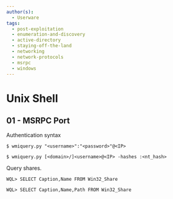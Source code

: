 ```yaml
---
author(s):
  - Userware
tags:
  - post-exploitation
  - enumeration-and-discovery
  - active-directory
  - staying-off-the-land
  - networking
  - network-protocols
  - msrpc
  - windows
---
```

# Unix Shell

## 01 - MSRPC Port

Authentication syntax

```
$ wmiquery.py "<username>":"<password>"@<IP>

$ wmiquery.py [<domain>/]<username>@<IP> -hashes :<nt_hash>
```

Query shares.

```
WQL> SELECT Caption,Name FROM Win32_Share

WQL> SELECT Caption,Name,Path FROM Win32_Share
```